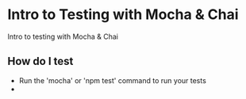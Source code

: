 # Intro to Testing with Mocha & Chai

Intro to testing with Mocha &amp; Chai

## How do I test

* Run the 'mocha' or 'npm test' command to run your tests
* 
